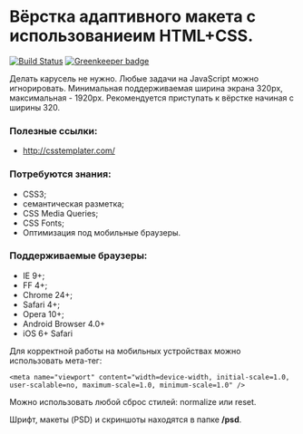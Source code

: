# Вёрстка адаптивного макета с использованиеим HTML+CSS. 

[![Build Status](https://travis-ci.com/fabrikaodua/frontend-ui-scheduleplanner-7.svg?token=SFtUH4jzCXwsGcdDpLyU&branch=master)](https://travis-ci.com/fabrikaodua/frontend-ui-scheduleplanner-7)
[![Greenkeeper badge](https://badges.greenkeeper.io/fabrikaodua/frontend-ui-scheduleplanner-7.svg?token=2a6c06b5dd842b1bb29aefb2847aff6ef078f9a5231a5f08f9aa94da40cd376a&ts=1495330669381)](https://greenkeeper.io/)

Делать карусель не нужно. Любые задачи на JavaScript можно игнорировать. Минимальная поддерживаемая ширина экрана 320px, максимальная - 1920px. Рекомендуется приступать к вёрстке начиная с ширины 320.

### Полезные ссылки:

- http://csstemplater.com/

### Потребуются знания:

- CSS3;
- семантическая разметка;
- CSS Media Queries;
- CSS Fonts;
- Оптимизация под мобильные браузеры.

### Поддерживаемые браузеры:

- IE 9+;
- FF 4+;
- Chrome 24+;
- Safari 4+;
- Opera 10+;
- Android Browser 4.0+
- iOS 6+ Safari

Для корректной работы на мобильных устройствах можно использовать мета-тег:

    <meta name="viewport" content="width=device-width, initial-scale=1.0, user-scalable=no, maximum-scale=1.0, minimum-scale=1.0" />

Можно использовать любой сброс стилей: normalize или reset.

Шрифт, макеты (PSD) и скриншоты находятся в папке **/psd**.